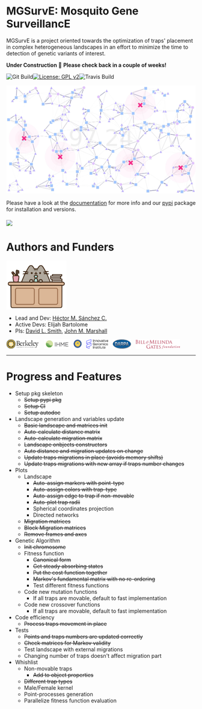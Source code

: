 # MGSurvE: Mosquito Gene SurveillancE


MGSurvE is a project oriented towards the optimization of traps' placement in complex heterogeneous landscapes in an effort to minimize the time to detection of genetic variants of interest.


**Under Construction** :construction: **Please check back in a couple of weeks!**



![Git Build](https://github.com/Chipdelmal/MGSurvE/actions/workflows/main.yml/badge.svg)[![License: GPL v2](https://img.shields.io/badge/License-GPL_v2-blue.svg)](https://www.gnu.org/licenses/old-licenses/gpl-2.0.en.html)![Travis Build](https://app.travis-ci.com/Chipdelmal/MGSurvE.svg?branch=main)

![landscape](https://github.com/Chipdelmal/MGSurvE/raw/main/img/demo.jpg)


Please have a look at the [documentation](https://chipdelmal.github.io/MGSurvE/) for more info and our [pypi](https://pypi.org/project/MGSurvE/) package for installation and versions.


[<img src="https://pypi.org/static/images/logo-large.6bdbb439.svg" height="50px" align="middle">](https://pypi.org/project/MGSurvE/)

# Authors and Funders

<img src="https://raw.githubusercontent.com/Chipdelmal/pyMSync/master/media/pusheen.jpg" height="130px" align="middle"><br>

* Lead and Dev: [Héctor M. Sánchez C.](https://chipdelmal.github.io/blog/)
* Active Devs: Elijah Bartolome
* PIs: [David L. Smith](http://www.healthdata.org/about/david-smith), [John M. Marshall](https://publichealth.berkeley.edu/people/john-marshall/)

<img src="https://github.com/Chipdelmal/MGSurvE/raw/main/img/berkeley.jpg" height="25px"> &nbsp; <img src="https://github.com/Chipdelmal/MGSurvE/raw/main/img/IHME.jpg" height="25px"> &nbsp;<img src="https://github.com/Chipdelmal/MGSurvE/raw/main/img/UCIMI.png" height="25px"> &nbsp;  <img src="https://github.com/Chipdelmal/MGSurvE/raw/main/img/IGI.png" height="25px"> &nbsp; <img src="https://github.com/Chipdelmal/MGSurvE/raw/main/img/DARPA.jpg" height="25px"> &nbsp; <img src="https://github.com/Chipdelmal/MGSurvE/raw/main/img/gates.jpg" height="25px">

<hr>

# Progress and Features

* Setup pkg skeleton
  * ~~Setup pypi pkg~~
  * ~~Setup CI~~
  * ~~Setup autodoc~~
* Landscape generation and variables update
  * ~~Basic landscape and matrices init~~
  * ~~Auto-calculate distance matrix~~
  * ~~Auto-calculate migration matrix~~
  * ~~Landscape onbjects constructors~~
  * ~~Auto distance and migration updates on change~~
  * ~~Update traps migrations in place (avoids memory shifts)~~
  * ~~Update traps migrations with new array if traps number changes~~
* Plots
  * Landscape
    * ~~Auto-assign markers with point-type~~
    * ~~Auto-assign colors with trap-type~~
    * ~~Auto-assign edge to trap if non-movable~~
    * ~~Auto-plot trap radii~~
    * Spherical coordinates projection
    * Directed networks
  * ~~Migration matrices~~
  * ~~Block Migration matrices~~
  * ~~Remove frames and axes~~
* Genetic Algorithm
  * ~~Init chromosome~~
  * Fitness function
    * ~~Canonical form~~
    * ~~Get steady absorbing states~~
    * ~~Put the cost function together~~
    * ~~Markov's fundamental matrix with no re-ordering~~
    * Test different fitness functions
  * Code new mutation functions
    *  If all traps are movable, default to fast implementation
  * Code new crossover functions
    * If all traps are movable, default to fast implementation
* Code efficiency
  * ~~Process traps movement in place~~
* Tests
  * ~~Points and traps numbers are updated correctly~~
  * ~~Check matrices for Markov validity~~
  * Test landscape with external migrations
  * Changing number of traps doesn't affect migration part
* Whishlist
  * Non-movable traps
    * ~~Add to object properties~~
  * ~~Different trap types~~
  * Male/Female kernel
  * Point-processes generation
  * Parallelize fitness function evaluation